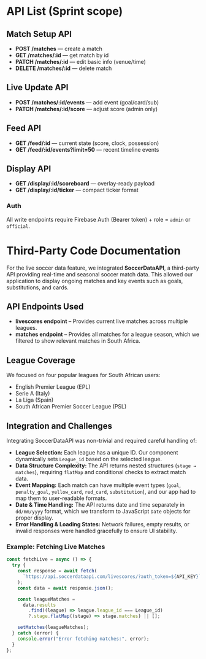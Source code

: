 # API List (Sprint scope)

## Match Setup API

- **POST /matches** — create a match
- **GET /matches/:id** — get match by id
- **PATCH /matches/:id** — edit basic info (venue/time)
- **DELETE /matches/:id** — delete match

## Live Update API

- **POST /matches/:id/events** — add event (goal/card/sub)
- **PATCH /matches/:id/score** — adjust score (admin only)

## Feed API

- **GET /feed/:id** — current state (score, clock, possession)
- **GET /feed/:id/events?limit=50** — recent timeline events

## Display API

- **GET /display/:id/scoreboard** — overlay-ready payload
- **GET /display/:id/ticker** — compact ticker format

### Auth

All write endpoints require Firebase Auth (Bearer token) + role = `admin` or `official`.

# Third-Party Code Documentation

For the live soccer data feature, we integrated **SoccerDataAPI**, a third-party API providing real-time and seasonal soccer match data. This allowed our application to display ongoing matches and key events such as goals, substitutions, and cards.

## API Endpoints Used

- **livescores endpoint** – Provides current live matches across multiple leagues.
- **matches endpoint** – Provides all matches for a league season, which we filtered to show relevant matches in South Africa.

## League Coverage

We focused on four popular leagues for South African users:

- English Premier League (EPL)
- Serie A (Italy)
- La Liga (Spain)
- South African Premier Soccer League (PSL)

## Integration and Challenges

Integrating SoccerDataAPI was non-trivial and required careful handling of:

- **League Selection:** Each league has a unique ID. Our component dynamically sets `League_id` based on the selected league.
- **Data Structure Complexity:** The API returns nested structures (`stage → matches`), requiring `flatMap` and conditional checks to extract match data.
- **Event Mapping:** Each match can have multiple event types (`goal`, `penalty_goal`, `yellow_card`, `red_card`, `substitution`), and our app had to map them to user-readable formats.
- **Date & Time Handling:** The API returns date and time separately in `dd/mm/yyyy` format, which we transform to JavaScript `Date` objects for proper display.
- **Error Handling & Loading States:** Network failures, empty results, or invalid responses were handled gracefully to ensure UI stability.

### Example: Fetching Live Matches

```javascript
const fetchLive = async () => {
  try {
    const response = await fetch(
      `https://api.soccerdataapi.com/livescores/?auth_token=${API_KEY}`
    );
    const data = await response.json();

    const leagueMatches =
      data.results
        .find((league) => league.league_id === League_id)
        ?.stage.flatMap((stage) => stage.matches) || [];

    setMatches(leagueMatches);
  } catch (error) {
    console.error("Error fetching matches:", error);
  }
};
```
